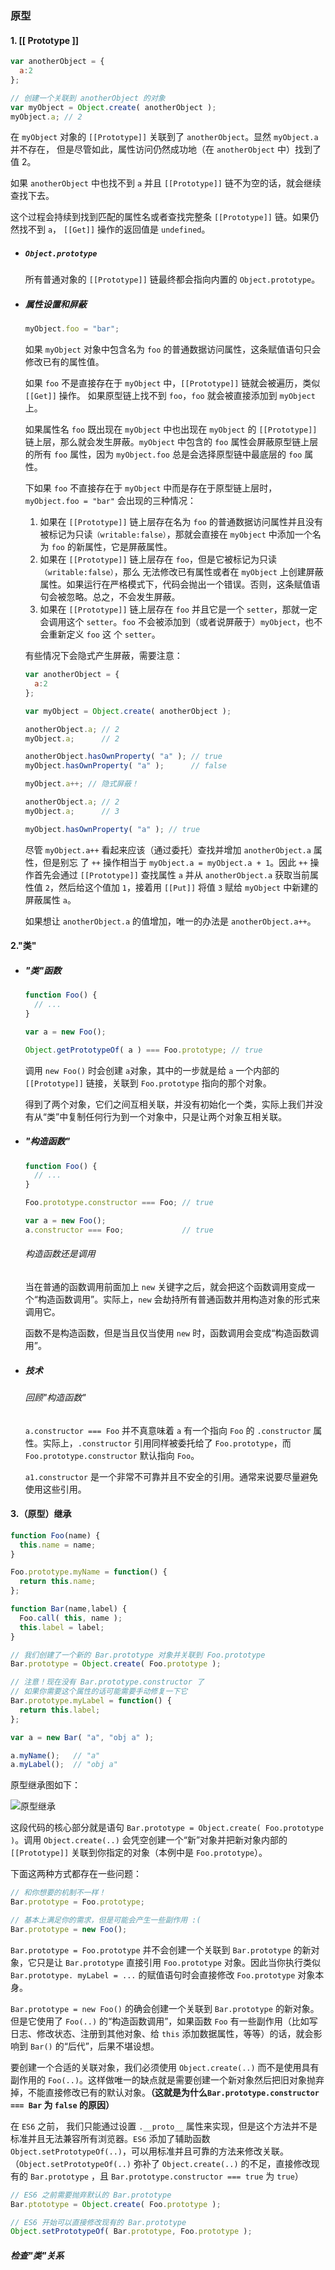 ### 原型

#### 1. [[ Prototype ]]

```javascript
var anotherObject = {
  a:2
};

// 创建一个关联到 anotherObject 的对象
var myObject = Object.create( anotherObject );
myObject.a; // 2
```

在 `myObject` 对象的 `[[Prototype]]` 关联到了 `anotherObject`。显然 `myObject.a` 并不存在， 但是尽管如此，属性访问仍然成功地（在 `anotherObject` 中）找到了值 2。

如果 `anotherObject` 中也找不到 `a` 并且 `[[Prototype]]` 链不为空的话，就会继续查找下去。

这个过程会持续到找到匹配的属性名或者查找完整条 `[[Prototype]]` 链。如果仍然找不到 `a`， `[[Get]]` 操作的返回值是 `undefined`。

- ##### `Object.prototype`

  所有普通对象的 `[[Prototype]]` 链最终都会指向内置的 `Object.prototype`。
  
- ##### 属性设置和屏蔽

  ```javascript
  myObject.foo = "bar";
  ```

  如果 `myObject` 对象中包含名为 `foo` 的普通数据访问属性，这条赋值语句只会修改已有的属性值。

  如果 `foo` 不是直接存在于 `myObject` 中，`[[Prototype]]` 链就会被遍历，类似 `[[Get]]` 操作。 如果原型链上找不到 `foo`，`foo` 就会被直接添加到 `myObject` 上。

  如果属性名 `foo` 既出现在 `myObject` 中也出现在 `myObject` 的 `[[Prototype]]` 链上层，那么就会发生屏蔽。`myObject` 中包含的 `foo` 属性会屏蔽原型链上层的所有 `foo` 属性，因为 `myObject.foo` 总是会选择原型链中最底层的 `foo` 属性。

  下如果 `foo` 不直接存在于 `myObject` 中而是存在于原型链上层时， `myObject.foo = "bar"` 会出现的三种情况：

  1. 如果在 `[[Prototype]]` 链上层存在名为 `foo` 的普通数据访问属性并且没有被标记为只读`（writable:false）`，那就会直接在 `myObject` 中添加一个名为 `foo` 的新属性，它是屏蔽属性。
  2. 如果在 `[[Prototype]]` 链上层存在 `foo`，但是它被标记为只读`（writable:false）`，那么 无法修改已有属性或者在 `myObject` 上创建屏蔽属性。如果运行在严格模式下，代码会抛出一个错误。否则，这条赋值语句会被忽略。总之，不会发生屏蔽。
  3. 如果在 `[[Prototype]]` 链上层存在 `foo` 并且它是一个 `setter`，那就一定会调用这个 `setter`。`foo` 不会被添加到（或者说屏蔽于）`myObject`，也不会重新定义 `foo` 这 个 `setter`。

  有些情况下会隐式产生屏蔽，需要注意：

  ```javascript
  var anotherObject = {
    a:2
  };
  
  var myObject = Object.create( anotherObject );
  
  anotherObject.a; // 2
  myObject.a;      // 2
  
  anotherObject.hasOwnProperty( "a" ); // true
  myObject.hasOwnProperty( "a" );      // false
  
  myObject.a++; // 隐式屏蔽！
  
  anotherObject.a; // 2
  myObject.a;      // 3
  
  myObject.hasOwnProperty( "a" ); // true
  ```

  尽管 `myObject.a++` 看起来应该（通过委托）查找并增加 `anotherObject.a` 属性，但是别忘 了 `++` 操作相当于 `myObject.a = myObject.a + 1`。因此 `++` 操作首先会通过 `[[Prototype]]` 查找属性 `a` 并从 `anotherObject.a` 获取当前属性值 `2`，然后给这个值加 `1`，接着用 `[[Put]]` 将值 `3` 赋给 `myObject` 中新建的屏蔽属性 `a`。

  如果想让 `anotherObject.a` 的值增加，唯一的办法是 `anotherObject.a++`。

#### 2."类"

- ##### "类"函数

  ```javascript
  function Foo() {
    // ...
  }
  
  var a = new Foo();
  
  Object.getPrototypeOf( a ) === Foo.prototype; // true
  ```

  调用 `new Foo()` 时会创建 `a`对象，其中的一步就是给 `a` 一个内部的 `[[Prototype]]` 链接，关联到 `Foo.prototype` 指向的那个对象。

  得到了两个对象，它们之间互相关联，并没有初始化一个类，实际上我们并没有从“类”中复制任何行为到一个对象中，只是让两个对象互相关联。

- ##### "构造函数"

  ```javascript
  function Foo() {
    // ...
  }
  
  Foo.prototype.constructor === Foo; // true
  
  var a = new Foo();
  a.constructor === Foo;             // true
  ```

  ###### 构造函数还是调用

  当在普通的函数调用前面加上 `new` 关键字之后，就会把这个函数调用变成一个“构造函数调用”。实际上，`new` 会劫持所有普通函数并用构造对象的形式来调用它。
  
  函数不是构造函数，但是当且仅当使用 `new` 时，函数调用会变成“构造函数调用”。
  
- ##### 技术

  ###### 回顾"构造函数"

  `a.constructor === Foo` 并不真意味着 `a` 有一个指向 `Foo` 的 `.constructor` 属性。实际上，`.constructor` 引用同样被委托给了 `Foo.prototype`，而 `Foo.prototype.constructor` 默认指向 `Foo`。

  `a1.constructor` 是一个非常不可靠并且不安全的引用。通常来说要尽量避免使用这些引用。

#### 3.（原型）继承

```javascript
function Foo(name) {
  this.name = name;
}

Foo.prototype.myName = function() {
  return this.name;
};

function Bar(name,label) {
  Foo.call( this, name );
  this.label = label;
}

// 我们创建了一个新的 Bar.prototype 对象并关联到 Foo.prototype
Bar.prototype = Object.create( Foo.prototype );

// 注意！现在没有 Bar.prototype.constructor 了
// 如果你需要这个属性的话可能需要手动修复一下它
Bar.prototype.myLabel = function() {
  return this.label;
};

var a = new Bar( "a", "obj a" );

a.myName();   // "a"
a.myLabel();  // "obj a"
```

原型继承图如下：

![原型继承](https://github.com/YihooZero/learn-you-dont-know-js/blob/main/imgs/part04-prototype1.png)

这段代码的核心部分就是语句 `Bar.prototype = Object.create( Foo.prototype )`。调用 `Object.create(..)` 会凭空创建一个“新”对象并把新对象内部的 `[[Prototype]]` 关联到你指定的对象（本例中是 `Foo.prototype`）。

下面这两种方式都存在一些问题：

```javascript
// 和你想要的机制不一样！
Bar.prototype = Foo.prototype;

// 基本上满足你的需求，但是可能会产生一些副作用 :(
Bar.prototype = new Foo();
```

`Bar.prototype = Foo.prototype` 并不会创建一个关联到 `Bar.prototype` 的新对象，它只是让 `Bar.prototype` 直接引用 `Foo.prototype` 对象。因此当你执行类似 `Bar.prototype. myLabel = ...` 的赋值语句时会直接修改 `Foo.prototype` 对象本身。

`Bar.prototype = new Foo()` 的确会创建一个关联到 `Bar.prototype` 的新对象。但是它使用了 `Foo(..)` 的“构造函数调用”，如果函数 `Foo` 有一些副作用（比如写日志、修改状态、注册到其他对象、给 `this` 添加数据属性，等等）的话，就会影响到 `Bar()` 的“后代”，后果不堪设想。

要创建一个合适的关联对象，我们必须使用 `Object.create(..)` 而不是使用具有副作用的 `Foo(..)`。这样做唯一的缺点就是需要创建一个新对象然后把旧对象抛弃掉，不能直接修改已有的默认对象。**（这就是为什么`Bar.prototype.constructor === Bar` 为 `false` 的原因）**

在 `ES6` 之前， 我们只能通过设置 `.__proto__` 属性来实现，但是这个方法并不是标准并且无法兼容所有浏览器。`ES6` 添加了辅助函数 `Object.setPrototypeOf(..)`，可以用标准并且可靠的方法来修改关联。（`Object.setPrototypeOf(..)` 弥补了 `Object.create(..)` 的不足，直接修改现有的 `Bar.prototype` ，且 `Bar.prototype.constructor === true` 为 `true`）

```javascript
// ES6 之前需要抛弃默认的 Bar.prototype
Bar.ptototype = Object.create( Foo.prototype );

// ES6 开始可以直接修改现有的 Bar.prototype
Object.setPrototypeOf( Bar.prototype, Foo.prototype );
```

##### 检查"类"关系